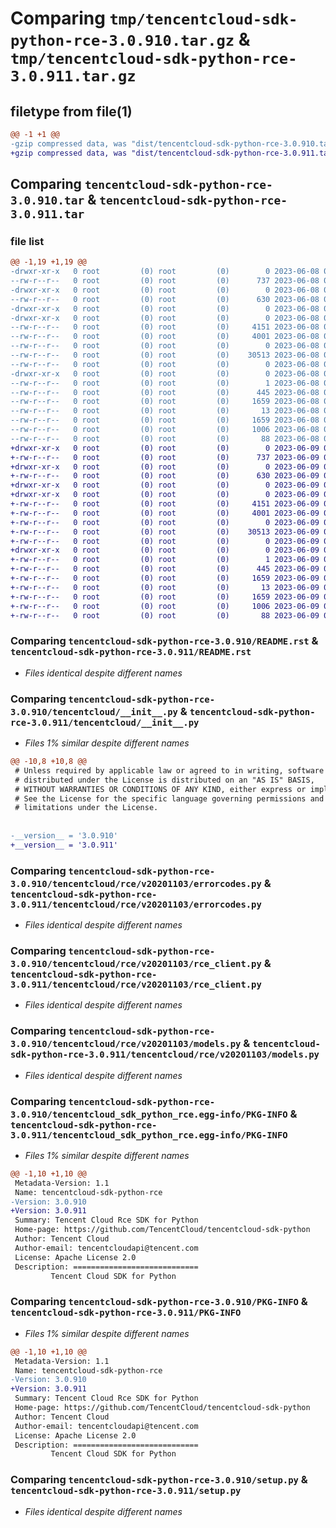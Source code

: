 # Comparing `tmp/tencentcloud-sdk-python-rce-3.0.910.tar.gz` & `tmp/tencentcloud-sdk-python-rce-3.0.911.tar.gz`

## filetype from file(1)

```diff
@@ -1 +1 @@
-gzip compressed data, was "dist/tencentcloud-sdk-python-rce-3.0.910.tar", last modified: Thu Jun  8 09:17:21 2023, max compression
+gzip compressed data, was "dist/tencentcloud-sdk-python-rce-3.0.911.tar", last modified: Fri Jun  9 02:24:55 2023, max compression
```

## Comparing `tencentcloud-sdk-python-rce-3.0.910.tar` & `tencentcloud-sdk-python-rce-3.0.911.tar`

### file list

```diff
@@ -1,19 +1,19 @@
-drwxr-xr-x   0 root         (0) root         (0)        0 2023-06-08 09:17:21.000000 tencentcloud-sdk-python-rce-3.0.910/
--rw-r--r--   0 root         (0) root         (0)      737 2023-06-08 09:17:21.000000 tencentcloud-sdk-python-rce-3.0.910/README.rst
-drwxr-xr-x   0 root         (0) root         (0)        0 2023-06-08 09:17:21.000000 tencentcloud-sdk-python-rce-3.0.910/tencentcloud/
--rw-r--r--   0 root         (0) root         (0)      630 2023-06-08 09:17:21.000000 tencentcloud-sdk-python-rce-3.0.910/tencentcloud/__init__.py
-drwxr-xr-x   0 root         (0) root         (0)        0 2023-06-08 09:17:21.000000 tencentcloud-sdk-python-rce-3.0.910/tencentcloud/rce/
-drwxr-xr-x   0 root         (0) root         (0)        0 2023-06-08 09:17:21.000000 tencentcloud-sdk-python-rce-3.0.910/tencentcloud/rce/v20201103/
--rw-r--r--   0 root         (0) root         (0)     4151 2023-06-08 09:17:21.000000 tencentcloud-sdk-python-rce-3.0.910/tencentcloud/rce/v20201103/errorcodes.py
--rw-r--r--   0 root         (0) root         (0)     4001 2023-06-08 09:17:21.000000 tencentcloud-sdk-python-rce-3.0.910/tencentcloud/rce/v20201103/rce_client.py
--rw-r--r--   0 root         (0) root         (0)        0 2023-06-08 09:17:21.000000 tencentcloud-sdk-python-rce-3.0.910/tencentcloud/rce/v20201103/__init__.py
--rw-r--r--   0 root         (0) root         (0)    30513 2023-06-08 09:17:21.000000 tencentcloud-sdk-python-rce-3.0.910/tencentcloud/rce/v20201103/models.py
--rw-r--r--   0 root         (0) root         (0)        0 2023-06-08 09:17:21.000000 tencentcloud-sdk-python-rce-3.0.910/tencentcloud/rce/__init__.py
-drwxr-xr-x   0 root         (0) root         (0)        0 2023-06-08 09:17:21.000000 tencentcloud-sdk-python-rce-3.0.910/tencentcloud_sdk_python_rce.egg-info/
--rw-r--r--   0 root         (0) root         (0)        1 2023-06-08 09:17:21.000000 tencentcloud-sdk-python-rce-3.0.910/tencentcloud_sdk_python_rce.egg-info/dependency_links.txt
--rw-r--r--   0 root         (0) root         (0)      445 2023-06-08 09:17:21.000000 tencentcloud-sdk-python-rce-3.0.910/tencentcloud_sdk_python_rce.egg-info/SOURCES.txt
--rw-r--r--   0 root         (0) root         (0)     1659 2023-06-08 09:17:21.000000 tencentcloud-sdk-python-rce-3.0.910/tencentcloud_sdk_python_rce.egg-info/PKG-INFO
--rw-r--r--   0 root         (0) root         (0)       13 2023-06-08 09:17:21.000000 tencentcloud-sdk-python-rce-3.0.910/tencentcloud_sdk_python_rce.egg-info/top_level.txt
--rw-r--r--   0 root         (0) root         (0)     1659 2023-06-08 09:17:21.000000 tencentcloud-sdk-python-rce-3.0.910/PKG-INFO
--rw-r--r--   0 root         (0) root         (0)     1006 2023-06-08 09:17:21.000000 tencentcloud-sdk-python-rce-3.0.910/setup.py
--rw-r--r--   0 root         (0) root         (0)       88 2023-06-08 09:17:21.000000 tencentcloud-sdk-python-rce-3.0.910/setup.cfg
+drwxr-xr-x   0 root         (0) root         (0)        0 2023-06-09 02:24:55.000000 tencentcloud-sdk-python-rce-3.0.911/
+-rw-r--r--   0 root         (0) root         (0)      737 2023-06-09 02:24:55.000000 tencentcloud-sdk-python-rce-3.0.911/README.rst
+drwxr-xr-x   0 root         (0) root         (0)        0 2023-06-09 02:24:55.000000 tencentcloud-sdk-python-rce-3.0.911/tencentcloud/
+-rw-r--r--   0 root         (0) root         (0)      630 2023-06-09 02:24:55.000000 tencentcloud-sdk-python-rce-3.0.911/tencentcloud/__init__.py
+drwxr-xr-x   0 root         (0) root         (0)        0 2023-06-09 02:24:55.000000 tencentcloud-sdk-python-rce-3.0.911/tencentcloud/rce/
+drwxr-xr-x   0 root         (0) root         (0)        0 2023-06-09 02:24:55.000000 tencentcloud-sdk-python-rce-3.0.911/tencentcloud/rce/v20201103/
+-rw-r--r--   0 root         (0) root         (0)     4151 2023-06-09 02:24:55.000000 tencentcloud-sdk-python-rce-3.0.911/tencentcloud/rce/v20201103/errorcodes.py
+-rw-r--r--   0 root         (0) root         (0)     4001 2023-06-09 02:24:55.000000 tencentcloud-sdk-python-rce-3.0.911/tencentcloud/rce/v20201103/rce_client.py
+-rw-r--r--   0 root         (0) root         (0)        0 2023-06-09 02:24:55.000000 tencentcloud-sdk-python-rce-3.0.911/tencentcloud/rce/v20201103/__init__.py
+-rw-r--r--   0 root         (0) root         (0)    30513 2023-06-09 02:24:55.000000 tencentcloud-sdk-python-rce-3.0.911/tencentcloud/rce/v20201103/models.py
+-rw-r--r--   0 root         (0) root         (0)        0 2023-06-09 02:24:55.000000 tencentcloud-sdk-python-rce-3.0.911/tencentcloud/rce/__init__.py
+drwxr-xr-x   0 root         (0) root         (0)        0 2023-06-09 02:24:55.000000 tencentcloud-sdk-python-rce-3.0.911/tencentcloud_sdk_python_rce.egg-info/
+-rw-r--r--   0 root         (0) root         (0)        1 2023-06-09 02:24:55.000000 tencentcloud-sdk-python-rce-3.0.911/tencentcloud_sdk_python_rce.egg-info/dependency_links.txt
+-rw-r--r--   0 root         (0) root         (0)      445 2023-06-09 02:24:55.000000 tencentcloud-sdk-python-rce-3.0.911/tencentcloud_sdk_python_rce.egg-info/SOURCES.txt
+-rw-r--r--   0 root         (0) root         (0)     1659 2023-06-09 02:24:55.000000 tencentcloud-sdk-python-rce-3.0.911/tencentcloud_sdk_python_rce.egg-info/PKG-INFO
+-rw-r--r--   0 root         (0) root         (0)       13 2023-06-09 02:24:55.000000 tencentcloud-sdk-python-rce-3.0.911/tencentcloud_sdk_python_rce.egg-info/top_level.txt
+-rw-r--r--   0 root         (0) root         (0)     1659 2023-06-09 02:24:55.000000 tencentcloud-sdk-python-rce-3.0.911/PKG-INFO
+-rw-r--r--   0 root         (0) root         (0)     1006 2023-06-09 02:24:55.000000 tencentcloud-sdk-python-rce-3.0.911/setup.py
+-rw-r--r--   0 root         (0) root         (0)       88 2023-06-09 02:24:55.000000 tencentcloud-sdk-python-rce-3.0.911/setup.cfg
```

### Comparing `tencentcloud-sdk-python-rce-3.0.910/README.rst` & `tencentcloud-sdk-python-rce-3.0.911/README.rst`

 * *Files identical despite different names*

### Comparing `tencentcloud-sdk-python-rce-3.0.910/tencentcloud/__init__.py` & `tencentcloud-sdk-python-rce-3.0.911/tencentcloud/__init__.py`

 * *Files 1% similar despite different names*

```diff
@@ -10,8 +10,8 @@
 # Unless required by applicable law or agreed to in writing, software
 # distributed under the License is distributed on an "AS IS" BASIS,
 # WITHOUT WARRANTIES OR CONDITIONS OF ANY KIND, either express or implied.
 # See the License for the specific language governing permissions and
 # limitations under the License.
 
 
-__version__ = '3.0.910'
+__version__ = '3.0.911'
```

### Comparing `tencentcloud-sdk-python-rce-3.0.910/tencentcloud/rce/v20201103/errorcodes.py` & `tencentcloud-sdk-python-rce-3.0.911/tencentcloud/rce/v20201103/errorcodes.py`

 * *Files identical despite different names*

### Comparing `tencentcloud-sdk-python-rce-3.0.910/tencentcloud/rce/v20201103/rce_client.py` & `tencentcloud-sdk-python-rce-3.0.911/tencentcloud/rce/v20201103/rce_client.py`

 * *Files identical despite different names*

### Comparing `tencentcloud-sdk-python-rce-3.0.910/tencentcloud/rce/v20201103/models.py` & `tencentcloud-sdk-python-rce-3.0.911/tencentcloud/rce/v20201103/models.py`

 * *Files identical despite different names*

### Comparing `tencentcloud-sdk-python-rce-3.0.910/tencentcloud_sdk_python_rce.egg-info/PKG-INFO` & `tencentcloud-sdk-python-rce-3.0.911/tencentcloud_sdk_python_rce.egg-info/PKG-INFO`

 * *Files 1% similar despite different names*

```diff
@@ -1,10 +1,10 @@
 Metadata-Version: 1.1
 Name: tencentcloud-sdk-python-rce
-Version: 3.0.910
+Version: 3.0.911
 Summary: Tencent Cloud Rce SDK for Python
 Home-page: https://github.com/TencentCloud/tencentcloud-sdk-python
 Author: Tencent Cloud
 Author-email: tencentcloudapi@tencent.com
 License: Apache License 2.0
 Description: ============================
         Tencent Cloud SDK for Python
```

### Comparing `tencentcloud-sdk-python-rce-3.0.910/PKG-INFO` & `tencentcloud-sdk-python-rce-3.0.911/PKG-INFO`

 * *Files 1% similar despite different names*

```diff
@@ -1,10 +1,10 @@
 Metadata-Version: 1.1
 Name: tencentcloud-sdk-python-rce
-Version: 3.0.910
+Version: 3.0.911
 Summary: Tencent Cloud Rce SDK for Python
 Home-page: https://github.com/TencentCloud/tencentcloud-sdk-python
 Author: Tencent Cloud
 Author-email: tencentcloudapi@tencent.com
 License: Apache License 2.0
 Description: ============================
         Tencent Cloud SDK for Python
```

### Comparing `tencentcloud-sdk-python-rce-3.0.910/setup.py` & `tencentcloud-sdk-python-rce-3.0.911/setup.py`

 * *Files identical despite different names*


